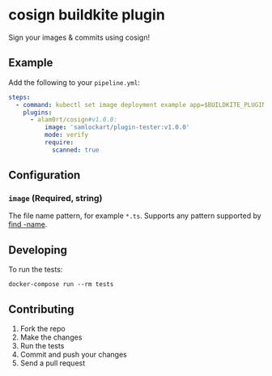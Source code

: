 # cosign buildkite plugin

Sign your images & commits using cosign!

## Example

Add the following to your `pipeline.yml`:

```yml
steps:
  - command: kubectl set image deployment example app=$BUILDKITE_PLUGIN_COSIGN_IMAGE
    plugins:
      - alam0rt/cosign#v1.0.0:
          image: 'samlockart/plugin-tester:v1.0.0'
          mode: verify
          require:
            scanned: true

```

## Configuration

### `image` (Required, string)

The file name pattern, for example `*.ts`. Supports any pattern supported by [find -name](http://man7.org/linux/man-pages/man1/find.1.html).

## Developing

To run the tests:

```shell
docker-compose run --rm tests
```

## Contributing

1. Fork the repo
2. Make the changes
3. Run the tests
4. Commit and push your changes
5. Send a pull request

